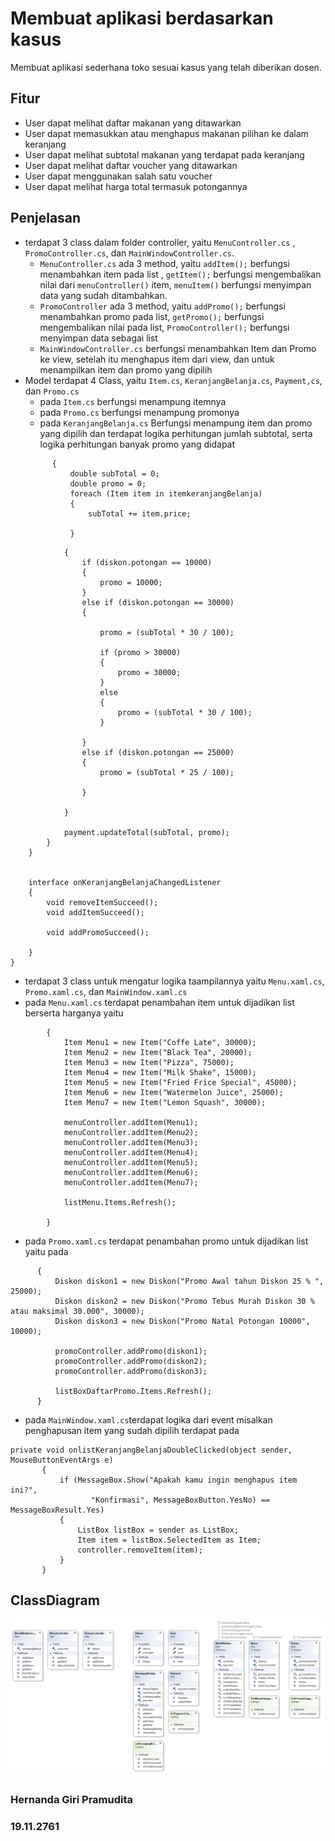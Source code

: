 ﻿# Membuat aplikasi berdasarkan kasus
Membuat aplikasi sederhana toko sesuai kasus yang telah diberikan dosen.

## Fitur
- User dapat melihat daftar makanan yang ditawarkan
- User dapat memasukkan atau menghapus makanan pilihan ke dalam keranjang
- User dapat melihat subtotal makanan yang terdapat pada keranjang
- User dapat melihat daftar voucher yang ditawarkan
- User dapat menggunakan salah satu voucher
- User dapat melihat harga total termasuk potongannya
## Penjelasan
- terdapat 3 class dalam folder controller, yaitu `MenuController.cs` , `PromoController.cs`, dan `MainWindowController.cs`.
	- `MenuController.cs` ada 3 method, yaitu `addItem();` berfungsi menambahkan item pada list , `getItem();` berfungsi mengembalikan nilai dari `menuController()` item, `menuItem()` berfungsi menyimpan data yang sudah ditambahkan.
  	- `PromoController`  ada 3 method, yaitu `addPromo();` berfungsi menambahkan promo pada list, `getPromo();` berfungsi mengembalikan nilai pada list, `PromoController();` berfungsi menyimpan data sebagai list 
  	- `MainWindowController.cs` berfungsi menambahkan Item dan Promo ke view, setelah itu menghapus item dari view, dan untuk menampilkan item dan promo yang dipilih
- Model terdapat 4 Class, yaitu `Item.cs`, `KeranjangBelanja.cs`, `Payment,cs`, dan `Promo.cs`
  - pada `Item.cs` berfungsi menampung itemnya
  - pada `Promo.cs` berfungsi menampung promonya
  - pada `KeranjangBelanja.cs` Berfungsi menampung item dan promo yang dipilih dan terdapat logika perhitungan jumlah subtotal, serta logika perhitungan banyak promo yang didapat
  ``` private void calculateSubTotal()
        {
            double subTotal = 0;
            double promo = 0;
            foreach (Item item in itemkeranjangBelanja)
            {
                subTotal += item.price;

            }
   ```

```  foreach (Diskon diskon in diskonDipakai)
            {
                if (diskon.potongan == 10000)
                {
                    promo = 10000;
                }
                else if (diskon.potongan == 30000)
                {

                    promo = (subTotal * 30 / 100);

                    if (promo > 30000)
                    {
                        promo = 30000;
                    }
                    else
                    {
                        promo = (subTotal * 30 / 100);
                    }

                }
                else if (diskon.potongan == 25000)
                {
                    promo = (subTotal * 25 / 100);

                }

            }
           
            payment.updateTotal(subTotal, promo);
        }
    }


    interface onKeranjangBelanjaChangedListener
    {
        void removeItemSucceed();
        void addItemSucceed();

        void addPromoSucceed();
        
    }
}
```

- terdapat 3 class untuk mengatur logika taampilannya yaitu `Menu.xaml.cs`, `Promo.xaml.cs`, dan `MainWindow.xaml.cs` 
 - pada `Menu.xaml.cs` terdapat penambahan item untuk dijadikan list berserta harganya yaitu 
``` private void generateContentMenu()
        {
            Item Menu1 = new Item("Coffe Late", 30000);
            Item Menu2 = new Item("Black Tea", 20000);
            Item Menu3 = new Item("Pizza", 75000);
            Item Menu4 = new Item("Milk Shake", 15000);
            Item Menu5 = new Item("Fried Frice Special", 45000);
            Item Menu6 = new Item("Watermelon Juice", 25000);
            Item Menu7 = new Item("Lemon Squash", 30000);

            menuController.addItem(Menu1);
            menuController.addItem(Menu2);
            menuController.addItem(Menu3);
            menuController.addItem(Menu4);
            menuController.addItem(Menu5);
            menuController.addItem(Menu6);
            menuController.addItem(Menu7);

            listMenu.Items.Refresh();

        }
```
  - pada `Promo.xaml.cs` terdapat penambahan promo untuk dijadikan list yaitu pada
  
  ```   private void generateContentPromo()
        {
            Diskon diskon1 = new Diskon("Promo Awal tahun Diskon 25 % ", 25000);
            Diskon diskon2 = new Diskon("Promo Tebus Murah Diskon 30 % atau maksimal 30.000", 30000);
            Diskon diskon3 = new Diskon("Promo Natal Potongan 10000", 10000);

            promoController.addPromo(diskon1);
            promoController.addPromo(diskon2);
            promoController.addPromo(diskon3);

            listBoxDaftarPromo.Items.Refresh();
        }
  ```
 - pada `MainWindow.xaml.cs`terdapat logika dari event misalkan penghapusan item yang sudah dipilih terdapat pada
 ```
 private void onlistKeranjangBelanjaDoubleClicked(object sender, MouseButtonEventArgs e)
        {
            if (MessageBox.Show("Apakah kamu ingin menghapus item ini?",
                   "Konfirmasi", MessageBoxButton.YesNo) == MessageBoxResult.Yes)
            {
                ListBox listBox = sender as ListBox;
                Item item = listBox.SelectedItem as Item;
                controller.removeItem(item);
            }
        }
 ```

## ClassDiagram
![Class Diagram](https://github.com/Hernanda2829/TokoGue/blob/master/ClassDiagram1.png)



##
### Hernanda Giri Pramudita
### 19.11.2761